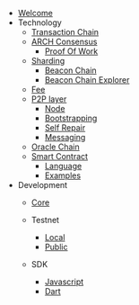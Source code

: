 - [Welcome](README.md)
- Technology
  - [Transaction Chain](/technology/transaction_chain/)
  - [ARCH Consensus](/technology/arch/)
    - [Proof Of Work](/technology/arch/proof_of_work.md)
  - [Sharding](/technology/sharding/)
    - [Beacon Chain](/technology/sharding/beacon_chain.md)
    - [Beacon Chain Explorer](/technology/beacon_explorer/beacon_chain_explorer.md)
  - [Fee](/technology/fee.md)
  - [P2P layer](/technology/p2p/)
    - [Node](/technology/p2p/node.md)
    - [Bootstrapping](/technology/p2p/bootstrapping.md)
    - [Self Repair](/technology/p2p/self_repair.md)
    - [Messaging](/technology/p2p/messaging.md)  
  - [Oracle Chain](/technology/oracle_chain.md)
  - [Smart Contract](/technology/smart_contract/)
    - [Language](/technology/smart_contract/language.md)
    - [Examples](/technology/smart_contract/examples.md)
- Development 
  - [Core](/development/core/README.md)
  - Testnet
    - [Local](/development/testnet/local.md)
    - [Public](/development/testnet/public.md)

  - SDK
    - [Javascript](/development/sdk/js.md)
    - [Dart](/development/sdk/dart.md)

